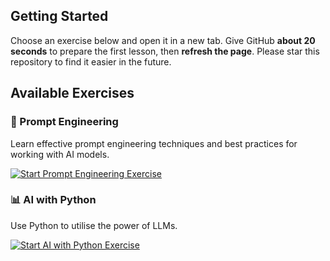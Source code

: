 ## Getting Started

Choose an exercise below and open it in a new tab. Give GitHub **about 20 seconds** to prepare the first lesson, then **refresh the page**. Please star this repository to find it easier in the future.

## Available Exercises

### 🤖 Prompt Engineering
Learn effective prompt engineering techniques and best practices for working with AI models.

[![Start Prompt Engineering Exercise](https://img.shields.io/badge/prompt%20engineering-start-e64600?style=for-the-badge&logo=github&labelColor=442359)](https://github.com/new?template_owner=anton-roos&template_name=prompt-engineering&owner=%40me&name=ai-skills-prompt-engineering&description=Exercise:+Prompt%20Engineering%20with%20AI&visibility=public)

### 📊 AI with Python  
Use Python to utilise the power of LLMs.

[![Start AI with Python Exercise](https://img.shields.io/badge/ai%20with%20python-start-e64600?style=for-the-badge&logo=github&labelColor=442359)](https://github.com/new?template_owner=anton-roos&template_name=ai-with-python&owner=%40me&name=ai-skills-ai-with-python&description=Exercise:+AI%20with%20Python&visibility=public)
